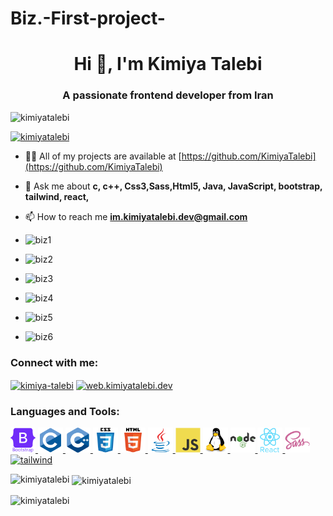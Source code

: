 # Biz.-First-project-

<h1 align="center">Hi 👋, I'm Kimiya Talebi</h1>
<h3 align="center">A passionate frontend developer from Iran</h3>

<p align="left"> <img src="https://komarev.com/ghpvc/?username=kimiyatalebi&label=Profile%20views&color=0e75b6&style=flat" alt="kimiyatalebi" /> </p>

<p align="left"> <a href="https://github.com/ryo-ma/github-profile-trophy"><img src="https://github-profile-trophy.vercel.app/?username=kimiyatalebi" alt="kimiyatalebi" /></a> </p>

- 👨‍💻 All of my projects are available at [https://github.com/KimiyaTalebi](https://github.com/KimiyaTalebi)

- 💬 Ask me about **c, c++, Css3,Sass,Html5, Java, JavaScript, bootstrap, tailwind, react,**

- 📫 How to reach me **im.kimiyatalebi.dev@gmail.com**

- ![biz1](https://github.com/KimiyaTalebi/Biz.-First-project-/assets/160423493/cbeac8de-b55c-4bdb-a250-e5eba3a0adc5)
- ![biz2](https://github.com/KimiyaTalebi/Biz.-First-project-/assets/160423493/21eaf28d-0e7b-4d93-bb5e-84b8da687664)
- ![biz3](https://github.com/KimiyaTalebi/Biz.-First-project-/assets/160423493/d8dc0095-cf53-4acb-92f8-48b4b73d7f97)
- ![biz4](https://github.com/KimiyaTalebi/Biz.-First-project-/assets/160423493/09d2f464-272e-4179-88c4-e55203429a5d)
- ![biz5](https://github.com/KimiyaTalebi/Biz.-First-project-/assets/160423493/e1be54c3-81bd-432d-8af7-b371edcb6f55)
- ![biz6](https://github.com/KimiyaTalebi/Biz.-First-project-/assets/160423493/014fe3e3-89d0-4bdf-97c7-dcd02f4ff05e)

<h3 align="left">Connect with me:</h3>
<p align="left">
<a href="https://linkedin.com/in/kimiya-talebi" target="blank"><img align="center" src="https://raw.githubusercontent.com/rahuldkjain/github-profile-readme-generator/master/src/images/icons/Social/linked-in-alt.svg" alt="kimiya-talebi" height="30" width="40" /></a>
<a href="https://instagram.com/web.kimiyatalebi.dev" target="blank"><img align="center" src="https://raw.githubusercontent.com/rahuldkjain/github-profile-readme-generator/master/src/images/icons/Social/instagram.svg" alt="web.kimiyatalebi.dev" height="30" width="40" /></a>
</p>

<h3 align="left">Languages and Tools:</h3>
<p align="left"> <a href="https://getbootstrap.com" target="_blank" rel="noreferrer"> <img src="https://raw.githubusercontent.com/devicons/devicon/master/icons/bootstrap/bootstrap-plain-wordmark.svg" alt="bootstrap" width="40" height="40"/> </a> <a href="https://www.cprogramming.com/" target="_blank" rel="noreferrer"> <img src="https://raw.githubusercontent.com/devicons/devicon/master/icons/c/c-original.svg" alt="c" width="40" height="40"/> </a> <a href="https://www.w3schools.com/cpp/" target="_blank" rel="noreferrer"> <img src="https://raw.githubusercontent.com/devicons/devicon/master/icons/cplusplus/cplusplus-original.svg" alt="cplusplus" width="40" height="40"/> </a> <a href="https://www.w3schools.com/css/" target="_blank" rel="noreferrer"> <img src="https://raw.githubusercontent.com/devicons/devicon/master/icons/css3/css3-original-wordmark.svg" alt="css3" width="40" height="40"/> </a> <a href="https://www.w3.org/html/" target="_blank" rel="noreferrer"> <img src="https://raw.githubusercontent.com/devicons/devicon/master/icons/html5/html5-original-wordmark.svg" alt="html5" width="40" height="40"/> </a> <a href="https://www.java.com" target="_blank" rel="noreferrer"> <img src="https://raw.githubusercontent.com/devicons/devicon/master/icons/java/java-original.svg" alt="java" width="40" height="40"/> </a> <a href="https://developer.mozilla.org/en-US/docs/Web/JavaScript" target="_blank" rel="noreferrer"> <img src="https://raw.githubusercontent.com/devicons/devicon/master/icons/javascript/javascript-original.svg" alt="javascript" width="40" height="40"/> </a> <a href="https://www.linux.org/" target="_blank" rel="noreferrer"> <img src="https://raw.githubusercontent.com/devicons/devicon/master/icons/linux/linux-original.svg" alt="linux" width="40" height="40"/> </a> <a href="https://nodejs.org" target="_blank" rel="noreferrer"> <img src="https://raw.githubusercontent.com/devicons/devicon/master/icons/nodejs/nodejs-original-wordmark.svg" alt="nodejs" width="40" height="40"/> </a> <a href="https://reactjs.org/" target="_blank" rel="noreferrer"> <img src="https://raw.githubusercontent.com/devicons/devicon/master/icons/react/react-original-wordmark.svg" alt="react" width="40" height="40"/> </a> <a href="https://sass-lang.com" target="_blank" rel="noreferrer"> <img src="https://raw.githubusercontent.com/devicons/devicon/master/icons/sass/sass-original.svg" alt="sass" width="40" height="40"/> </a> <a href="https://tailwindcss.com/" target="_blank" rel="noreferrer"> <img src="https://www.vectorlogo.zone/logos/tailwindcss/tailwindcss-icon.svg" alt="tailwind" width="40" height="40"/> </a> </p>

<p><img align="left" src="https://github-readme-stats.vercel.app/api/top-langs?username=kimiyatalebi&show_icons=true&locale=en&layout=compact" alt="kimiyatalebi" /></p>

<p>&nbsp;<img align="center" src="https://github-readme-stats.vercel.app/api?username=kimiyatalebi&show_icons=true&locale=en" alt="kimiyatalebi" /></p>

<p><img align="center" src="https://github-readme-streak-stats.herokuapp.com/?user=kimiyatalebi&" alt="kimiyatalebi" /></p>

